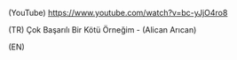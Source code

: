 (YouTube) https://www.youtube.com/watch?v=bc-yJjO4ro8

(TR) Çok Başarılı Bir Kötü Örneğim - (Alican Arıcan)

(EN)
